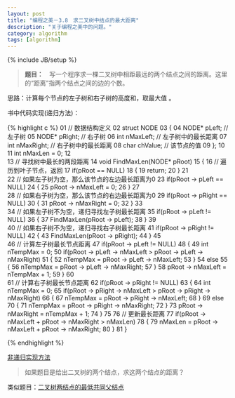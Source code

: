 ```yaml
---
layout: post
title: "编程之美－3.8　求二叉树中结点的最大距离"
description: "关于编程之美中的问题。"
category: algorithm
tags: [algorithm]
---
```

{% include JB/setup %}

> **题目：**　写一个程序求一棵二叉树中相距最远的两个结点之间的距离。这里的“距离”指两个结点之间的边的个数。

思路：计算每个节点的左子树和右子树的高度和，取最大值 。

书中代码实现(递归方法)：

{% highlight c %}
01  // 数据结构定义
02  struct NODE
03  {
04      NODE* pLeft;        // 左子树
05      NODE* pRight;      // 右子树
06      int nMaxLeft;      // 左子树中的最长距离
07      int nMaxRight;      // 右子树中的最长距离
08      char chValue;      // 该节点的值
09  };
10  
11  int nMaxLen = 0;
12  
13  // 寻找树中最长的两段距离
14  void FindMaxLen(NODE* pRoot)
15  {
16      // 遍历到叶子节点，返回
17      if(pRoot == NULL)
18      {
19          return;
20      }
21  
22      // 如果左子树为空，那么该节点的左边最长距离为0
23      if(pRoot -> pLeft == NULL)
24      {
25          pRoot -> nMaxLeft = 0;
26      }
27  
28      // 如果右子树为空，那么该节点的右边最长距离为0
29      if(pRoot -> pRight == NULL)
30      {
31          pRoot -> nMaxRight = 0;
32      }
33  
34      // 如果左子树不为空，递归寻找左子树最长距离
35      if(pRoot -> pLeft != NULL)
36      {
37          FindMaxLen(pRoot -> pLeft);
38      }
39  
40     // 如果右子树不为空，递归寻找右子树最长距离
41      if(pRoot -> pRight != NULL)
42      {
43          FindMaxLen(pRoot -> pRight);
44      }
45  
46      // 计算左子树最长节点距离
47      if(pRoot -> pLeft != NULL)
48      {
49          int nTempMax = 0;
50          if(pRoot -> pLeft -> nMaxLeft > pRoot -> pLeft -> nMaxRight)
51          {
52              nTempMax = pRoot -> pLeft -> nMaxLeft;
53          }
54          else
55          {
56              nTempMax = pRoot -> pLeft -> nMaxRight;
57          }
58          pRoot -> nMaxLeft = nTempMax + 1;
59      }
60  
61      // 计算右子树最长节点距离
62      if(pRoot -> pRight != NULL)
63      {
64          int nTempMax = 0;
65          if(pRoot -> pRight -> nMaxLeft > pRoot -> pRight -> nMaxRight)
66          {
67              nTempMax = pRoot -> pRight -> nMaxLeft;
68          }
69          else
70          {
71              nTempMax = pRoot -> pRight -> nMaxRight;
72          }
73          pRoot -> nMaxRight = nTempMax + 1;
74      }
75 
76      // 更新最长距离
77      if(pRoot -> nMaxLeft + pRoot -> nMaxRight > nMaxLen)
78      {
79         nMaxLen = pRoot -> nMaxLeft + pRoot -> nMaxRight;
80      }
81  }

{% endhighlight %}

[非递归实现方法](http://wangyun854150.blog.163.com/blog/static/8076261020098411293064/)

>如果题目是给出二叉树的两个结点，求这两个结点的距离？


类似题目：[二叉树两结点的最低共同父结点](http://zhedahht.blog.163.com/blog/static/25411174201081263815813/)

